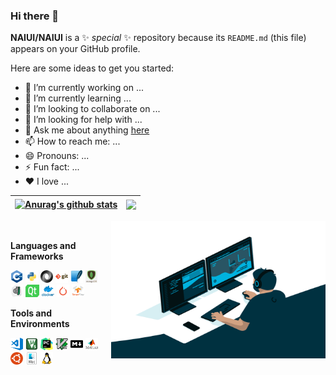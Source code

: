 ### Hi there 👋

**NAIUI/NAIUI** is a ✨ _special_ ✨ repository because its `README.md` (this file) appears on your GitHub profile.

Here are some ideas to get you started:

- 🔭 I’m currently working on ...
- 🌱 I’m currently learning ...
- 👯 I’m looking to collaborate on ...
- 🤔 I’m looking for help with ...
- 💬 Ask me about anything [here](https://github.com/NAIUI/NAIUI/issues)
- 📫 How to reach me: ...
- 😄 Pronouns: ...
- ⚡ Fun fact: ...
- ❤️ I love ... 

<!--
![Dusai's GitHub stats](https://github-readme-stats.vercel.app/api?username=NAIUI&show_icons=true&theme=radical)
-->

| <a href="https://github.com/NAIUI/github-readme-stats"><img align="center" src="https://github-readme-stats.vercel.app/api?username=NAIUI&show_icons=true&include_all_commits=true&theme=buefy&hide_border=true" alt="Anurag's github stats" /></a> | <a href="https://github.com/NAIUI/github-readme-stats"><img align="center" src="https://github-readme-stats.vercel.app/api/top-langs/?username=NAIUI&layout=compact&theme=buefy&hide_border=true" /></a> |
| ------------- | ------------- |

<img align="right" alt="GIF" src="image/code.gif" width="343" height="220" title="Do what you like, and do it best!"> &nbsp;&nbsp;&nbsp;&nbsp;
 
**Languages and Frameworks**

<code><img height="20" src="image/cpp.png" alt="C++" title="C++"></code>
<code><img height="20" src="image/python.png" alt="Python" title="Python"></code>
<code><img height="20" src="image/json.png" alt="JSON" title="JSON"></code>
<code><img height="20" src="image/git.png" alt="Git" title="Git"></code>
<code><img height="20" src="image/SQLite.png" alt="SQLite" title="SQLite"></code>
<code><img height="20" src="image/mongodb.png" alt="MongoDB" title="mongodb"></code>
<code><img height="20" src="image/Djongo.png" alt="Djongo" title="Djongo"></code>
<code><img height="20" width="22" src="image/Qt.png" alt="Qt" title="Qt"></code>
<code><img height="20" src="image/docker.png" alt="Docker" title="Docker"></code>
<code><img height="20" src="image/pytorch-logo.png" alt="PyTorch" title="PyTorch"></code>
<code><img height="20" src="image/tensorflow.png" alt="TensorFlow" title="TensorFlow"></code>

**Tools and Environments**

<code><img height="20" src="image/visual-studio-code.png" alt="VSCode" title="VSCode"></code>
<code><img height="20" src="image/ARM-keil.png" alt="ARM-Keil" title="ARM-Keil"></code>
<code><img height="20" src="image/PyCharm.png" alt="PyCharm" title="PyCharm"></code>
<code><img height="20" src="image/vim.png" alt="Vim" title="Vim"></code>
<code><img height="20" src="image/markdown.png" alt="Markdown" title="MarkDown"></code>
<code><img height="20" src="image/matlab.png" alt="Matlab" title="Matlab"></code>
<code><img height="20" src="image/ubuntu.png" alt="Ubuntu" title="Ubuntu"></code>
<code><img height="20" src="image/macos.png" alt="MacOS" title="MacOS"></code>
<code><img height="20" src="image/linux.png" alt="Linux" title="Linux"></code>
